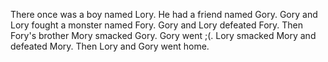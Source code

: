 There once was a boy named Lory. He had a friend named Gory.
Gory and Lory fought a monster named Fory. Gory and Lory defeated Fory. Then Fory's brother Mory smacked Gory. Gory went ;(. Lory smacked Mory and defeated Mory. Then Lory and Gory went home.